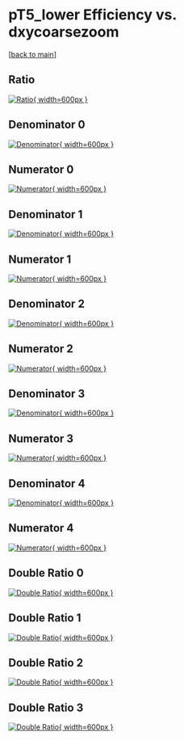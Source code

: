 # pT5_lower Efficiency vs. dxycoarsezoom

[[back to main](./)]



## Ratio

[![Ratio](../mtv/var/pT5_lower_xtr_11_1_eff_dxycoarsezoom.png){ width=600px }](../mtv/var/pT5_lower_xtr_11_1_eff_dxycoarsezoom.pdf)

## Denominator 0

[![Denominator](../mtv/den/pT5_lower_xtr_11_1_eff_dxycoarsezoom_den0.png){ width=600px }](../mtv/den/pT5_lower_xtr_11_1_eff_dxycoarsezoom_den0.pdf)

## Numerator 0

[![Numerator](../mtv/num/pT5_lower_xtr_11_1_eff_dxycoarsezoom_num0.png){ width=600px }](../mtv/num/pT5_lower_xtr_11_1_eff_dxycoarsezoom_num0.pdf)

## Denominator 1

[![Denominator](../mtv/den/pT5_lower_xtr_11_1_eff_dxycoarsezoom_den1.png){ width=600px }](../mtv/den/pT5_lower_xtr_11_1_eff_dxycoarsezoom_den1.pdf)

## Numerator 1

[![Numerator](../mtv/num/pT5_lower_xtr_11_1_eff_dxycoarsezoom_num1.png){ width=600px }](../mtv/num/pT5_lower_xtr_11_1_eff_dxycoarsezoom_num1.pdf)

## Denominator 2

[![Denominator](../mtv/den/pT5_lower_xtr_11_1_eff_dxycoarsezoom_den2.png){ width=600px }](../mtv/den/pT5_lower_xtr_11_1_eff_dxycoarsezoom_den2.pdf)

## Numerator 2

[![Numerator](../mtv/num/pT5_lower_xtr_11_1_eff_dxycoarsezoom_num2.png){ width=600px }](../mtv/num/pT5_lower_xtr_11_1_eff_dxycoarsezoom_num2.pdf)

## Denominator 3

[![Denominator](../mtv/den/pT5_lower_xtr_11_1_eff_dxycoarsezoom_den3.png){ width=600px }](../mtv/den/pT5_lower_xtr_11_1_eff_dxycoarsezoom_den3.pdf)

## Numerator 3

[![Numerator](../mtv/num/pT5_lower_xtr_11_1_eff_dxycoarsezoom_num3.png){ width=600px }](../mtv/num/pT5_lower_xtr_11_1_eff_dxycoarsezoom_num3.pdf)

## Denominator 4

[![Denominator](../mtv/den/pT5_lower_xtr_11_1_eff_dxycoarsezoom_den4.png){ width=600px }](../mtv/den/pT5_lower_xtr_11_1_eff_dxycoarsezoom_den4.pdf)

## Numerator 4

[![Numerator](../mtv/num/pT5_lower_xtr_11_1_eff_dxycoarsezoom_num4.png){ width=600px }](../mtv/num/pT5_lower_xtr_11_1_eff_dxycoarsezoom_num4.pdf)

## Double Ratio 0

[![Double Ratio](../mtv/ratio/pT5_lower_xtr_11_1_eff_dxycoarsezoom_ratio0.png){ width=600px }](../mtv/ratio/pT5_lower_xtr_11_1_eff_dxycoarsezoom_ratio0.pdf)

## Double Ratio 1

[![Double Ratio](../mtv/ratio/pT5_lower_xtr_11_1_eff_dxycoarsezoom_ratio1.png){ width=600px }](../mtv/ratio/pT5_lower_xtr_11_1_eff_dxycoarsezoom_ratio1.pdf)

## Double Ratio 2

[![Double Ratio](../mtv/ratio/pT5_lower_xtr_11_1_eff_dxycoarsezoom_ratio2.png){ width=600px }](../mtv/ratio/pT5_lower_xtr_11_1_eff_dxycoarsezoom_ratio2.pdf)

## Double Ratio 3

[![Double Ratio](../mtv/ratio/pT5_lower_xtr_11_1_eff_dxycoarsezoom_ratio3.png){ width=600px }](../mtv/ratio/pT5_lower_xtr_11_1_eff_dxycoarsezoom_ratio3.pdf)


